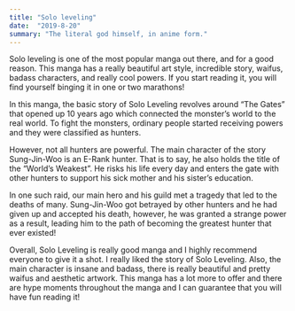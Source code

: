 ```yaml
---
title: "Solo leveling"
date:  "2019-8-20"
summary: "The literal god himself, in anime form."
---
```


Solo leveling is one of the most popular manga out there, and for a good reason. This manga has a really beautiful art style, incredible story, waifus, badass characters, and really cool powers. If you start reading it, you will find yourself binging it in one or two marathons!

In this manga, the basic story of Solo Leveling revolves around “The Gates” that opened up 10 years ago which connected the monster’s world to the real world. To fight the monsters, ordinary people started receiving powers and they were classified as hunters.

However, not all hunters are powerful. The main character of the story Sung-Jin-Woo is an E-Rank hunter. That is to say, he also holds the title of the “World’s Weakest”. He risks his life every day and enters the gate with other hunters to support his sick mother and his sister’s education.

In one such raid, our main hero and his guild met a tragedy that led to the deaths of many. Sung-Jin-Woo got betrayed by other hunters and he had given up and accepted his death, however, he was granted a strange power as a result, leading him to the path of becoming the greatest hunter that ever existed!

Overall, Solo Leveling is really good manga and I highly recommend everyone to give it a shot. I really liked the story of Solo Leveling. Also, the main character is insane and badass, there is really beautiful and pretty waifus and aesthetic artwork. This manga has a lot more to offer and there are hype moments throughout the manga and I can guarantee that you will have fun reading it!